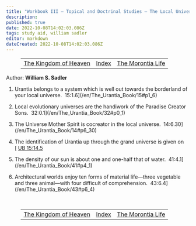 ```yaml
---
title: "Workbook III — Topical and Doctrinal Studies — The Local Universe"
description: 
published: true
date: 2022-10-08T14:02:03.086Z
tags: study aid, william sadler
editor: markdown
dateCreated: 2022-10-08T14:02:03.086Z
---
```


<figure class="table chapter-navigator">
	<table>
		<tbody>
		<tr>
			<td><a href="/en/William_S_Sadler/Workbook_3_Topical_and_Doctrinal_Studies/The_Kingdom_of_Heaven">The Kingdom of Heaven</a></td>
			<td><a href="/en/William_S_Sadler/Workbook_3_Topical_and_Doctrinal_Studies/Index">Index</a></td>
			<td><a href="/en/William_S_Sadler/Workbook_3_Topical_and_Doctrinal_Studies/The_Morontia_Life">The Morontia Life</a></td>
		</tr>
		</tbody>
	</table>
</figure>

Author: **William S. Sadler**

1. Urantia belongs to a system which is well out towards the borderland of your local universe.  15:1.6](/en/The_Urantia_Book/15#p1_6)

2. Local evolutionary universes are the handiwork of the Paradise Creator Sons.  32:0.1](/en/The_Urantia_Book/32#p0_1)

3. The Universe Mother Spirit is cocreator in the local universe.  14:6.30](/en/The_Urantia_Book/14#p6_30)

4. The identification of Urantia up through the grand universe is given on [ [UB 15:14.5](/en/The_Urantia_Book/15#p14_5)

5. The density of our sun is about one and one-half that of water.  41:4.1](/en/The_Urantia_Book/41#p4_1)

6. Architectural worlds enjoy ten forms of material life—three vegetable and three animal—with four difficult of comprehension.  43:6.4](/en/The_Urantia_Book/43#p6_4)


<br>

<figure class="table chapter-navigator">
	<table>
		<tbody>
		<tr>
			<td><a href="/en/William_S_Sadler/Workbook_3_Topical_and_Doctrinal_Studies/The_Kingdom_of_Heaven">The Kingdom of Heaven</a></td>
			<td><a href="/en/William_S_Sadler/Workbook_3_Topical_and_Doctrinal_Studies/Index">Index</a></td>
			<td><a href="/en/William_S_Sadler/Workbook_3_Topical_and_Doctrinal_Studies/The_Morontia_Life">The Morontia Life</a></td>
		</tr>
		</tbody>
	</table>
</figure>